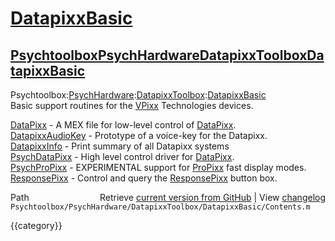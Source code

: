 # [DatapixxBasic](DatapixxBasic)
## [Psychtoolbox](Psychtoolbox)[PsychHardware](PsychHardware)[DatapixxToolbox](DatapixxToolbox)[DatapixxBasic](DatapixxBasic)

Psychtoolbox:[PsychHardware](PsychHardware):[DatapixxToolbox](DatapixxToolbox):[DatapixxBasic](DatapixxBasic)  
Basic support routines for the [VPixx](VPixx) Technologies devices.  
  
  
[DataPixx](DataPixx)                      - A MEX file for low-level control of [DataPixx](DataPixx).  
[DatapixxAudioKey](DatapixxAudioKey)              - Prototype of a voice-key for the Datapixx.  
[DatapixxInfo](DatapixxInfo)                  - Print summary of all Datapixx systems  
[PsychDataPixx](PsychDataPixx)                 - High level control driver for [DataPixx](DataPixx).  
[PsychProPixx](PsychProPixx)                  - EXPERIMENTAL support for [ProPixx](ProPixx) fast display modes.  
[ResponsePixx](ResponsePixx)                  - Control and query the [ResponsePixx](ResponsePixx) button box.  
  




<div class="code_header" style="text-align:right;">
  <span style="float:left;">Path&nbsp;&nbsp;</span> <span class="counter">Retrieve <a href=
  "https://raw.github.com/Psychtoolbox-3/Psychtoolbox-3/beta/Psychtoolbox/PsychHardware/DatapixxToolbox/DatapixxBasic/Contents.m">current version from GitHub</a> | View <a href=
  "https://github.com/Psychtoolbox-3/Psychtoolbox-3/commits/beta/Psychtoolbox/PsychHardware/DatapixxToolbox/DatapixxBasic/Contents.m">changelog</a></span>
</div>
<div class="code">
  <code>Psychtoolbox/PsychHardware/DatapixxToolbox/DatapixxBasic/Contents.m</code>
</div>

{{category}}